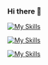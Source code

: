### Hi there 👋

[![My Skills](https://skillicons.dev/icons?i=git,github,vscode,postman,powershell)](https://skillicons.dev)

[![My Skills](https://skillicons.dev/icons?i=html,js,css)](https://skillicons.dev)

[![My Skills](https://skillicons.dev/icons?i=react,vite,nodejs,electron,netlify)](https://skillicons.dev)

<!--
**MauWebs/MauWebs** is a ✨ _special_ ✨ repository because its `README.md` (this file) appears on your GitHub profile.

Here are some ideas to get you started:

- 🔭 I’m currently working on ...
- 🌱 I’m currently learning ...
- 👯 I’m looking to collaborate on ...
- 🤔 I’m looking for help with ...
- 💬 Ask me about ...
- 📫 How to reach me: ...
- 😄 Pronouns: ...
- ⚡ Fun fact: ...
-->
